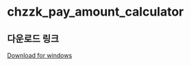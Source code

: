 # chzzk_pay_amount_calculator
## 다운로드 링크
[Download for windows](https://github.com/junobonnie/chzzk_pay_amount_calculator/releases/download/v1.0/v1.0.zip)
